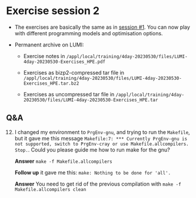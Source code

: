 # Exercise session 2

-   The exercises are basically the same as in 
    [session #1](extra_1_04_Exercises_1.md). You can now play with different
    programming models and optimisation options.

-   Permanent archive on LUMI:

    -   Exercise notes in `/appl/local/training/4day-20230530/files/LUMI-4day-20230530-Exercises_HPE.pdf`

    -   Exercises as bizp2-compressed tar file in
        `/appl/local/training/4day-20230530/files/LUMI-4day-20230530-Exercises_HPE.tar.bz2`

    -   Exercises as uncompressed tar file in
        `/appl/local/training/4day-20230530/files/LUMI-4day-20230530-Exercises_HPE.tar`



## Q&A

12. I changed my environment to `PrgEnv-gnu`, and trying to run the `Makefile`, but it gave me this message `Makefile:7: *** Currently PrgEnv-gnu is not supported, switch to PrgEnv-cray or use Makefile.allcompilers.  Stop.`. Could you please guide me how to run make for the gnu?

    **Answer** `make -f Makefile.allcompilers`
    
    **Follow up** it gave me this: `make: Nothing to be done for 'all'.`
    
    **Answer** You need to get rid of the previous compilation with       `make -f Makefile.allcompilers clean`



